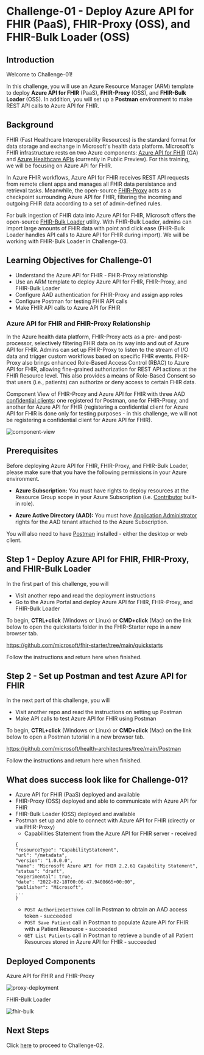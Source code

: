 # Challenge-01 - Deploy Azure API for FHIR (PaaS), FHIR-Proxy (OSS), and FHIR-Bulk Loader (OSS)

## Introduction

Welcome to Challenge-01!

In this challenge, you will use an Azure Resource Manager (ARM) template to deploy **Azure API for FHIR** (PaaS), **FHIR-Proxy** (OSS), and **FHIR-Bulk Loader** (OSS). In addition, you will set up a **Postman** environment to make REST API calls to Azure API for FHIR.

## Background
FHIR (Fast Healthcare Interoperability Resources) is the standard format for data storage and exchange in Microsoft's health data platform. Microsoft's FHIR infrastructure rests on two Azure components: [Azure API for FHIR](https://docs.microsoft.com/en-us/azure/healthcare-apis/azure-api-for-fhir/overview) (GA) and [Azure Healthcare APIs](https://azure.microsoft.com/en-us/services/healthcare-apis/) (currently in Public Preview). For this training, we will be focusing on Azure API for FHIR.

In Azure FHIR workflows, Azure API for FHIR receives REST API requests from remote client apps and manages all FHIR data persistance and retrieval tasks. Meanwhile, the open-source [FHIR-Proxy](https://github.com/microsoft/fhir-proxy) acts as a checkpoint surrounding Azure API for FHIR, filtering the incoming and outgoing FHIR data according to a set of admin-defined rules.

For bulk ingestion of FHIR data into Azure API for FHIR, Microsoft offers the open-source [FHIR-Bulk Loader](https://github.com/microsoft/fhir-loader) utility. With FHIR-Bulk Loader, admins can import large amounts of FHIR data with point and click ease (FHIR-Bulk Loader handles API calls to Azure API for FHIR during import). We will be working with FHIR-Bulk Loader in Challenge-03.

## Learning Objectives for Challenge-01
+ Understand the Azure API for FHIR - FHIR-Proxy relationship
+ Use an ARM template to deploy Azure API for FHIR, FHIR-Proxy, and FHIR-Bulk Loader
+ Configure AAD authentication for FHIR-Proxy and assign app roles
+ Configure Postman for testing FHIR API calls
+ Make FHIR API calls to Azure API for FHIR

### Azure API for FHIR and FHIR-Proxy Relationship
In the Azure health data platform, FHIR-Proxy acts as a pre- and post- processor, selectively filtering FHIR data on its way into and out of Azure API for FHIR. Admins can set up FHIR-Proxy to listen to the stream of I/O data and trigger custom workflows based on specific FHIR events. FHIR-Proxy also brings enhanced Role-Based Access Control (RBAC) to Azure API for FHIR, allowing fine-grained authorization for REST API actions at the FHIR Resource level. This also provides a means of Role-Based Consent so that users (i.e., patients) can authorize or deny access to certain FHIR data.

Component View of FHIR-Proxy and Azure API for FHIR with three AAD [confidential clients](https://docs.microsoft.com/en-us/azure/healthcare-apis/azure-api-for-fhir/register-confidential-azure-ad-client-app): one registered for Postman, one for FHIR-Proxy, and another for Azure API for FHIR (registering a confidential client for Azure API for FHIR is done only for testing purposes - in this challenge, we will not be registering a confidential client for Azure API for FHIR).

![component-view](./media/component-view-small.png)


## Prerequisites 

Before deploying Azure API for FHIR, FHIR-Proxy, and FHIR-Bulk Loader, please make sure that you have the following permissions in your Azure environment.

+ **Azure Subscription:** You must have rights to deploy resources at the Resource Group scope in your Azure Subscription (i.e. [Contributor](https://docs.microsoft.com/en-us/azure/role-based-access-control/built-in-roles) built-in role).

+ **Azure Active Directory (AAD):** You must have [Application Administrator](https://docs.microsoft.com/en-us/azure/active-directory/roles/permissions-reference#application-administrator) rights for the AAD tenant attached to the Azure Subscription.

You will also need to have [Postman](https://www.getpostman.com/) installed - either the desktop or web client.


## Step 1 - Deploy Azure API for FHIR, FHIR-Proxy, and FHIR-Bulk Loader
In the first part of this challenge, you will
- Visit another repo and read the deployment instructions
- Go to the Azure Portal and deploy Azure API for FHIR, FHIR-Proxy, and FHIR-Bulk Loader


To begin, **CTRL+click** (Windows or Linux) or **CMD+click** (Mac) on the link below to open the quickstarts folder in the FHIR-Starter repo in a new browser tab. 

https://github.com/microsoft/fhir-starter/tree/main/quickstarts 

Follow the instructions and return here when finished.


## Step 2 - Set up Postman and test Azure API for FHIR
In the next part of this challenge, you will
- Visit another repo and read the instructions on setting up Postman
- Make API calls to test Azure API for FHIR using Postman

To begin, **CTRL+click** (Windows or Linux) or **CMD+click** (Mac) on the link below to open a Postman tutorial in a new browser tab. 

https://github.com/microsoft/health-architectures/tree/main/Postman 

Follow the instructions and return here when finished.

## What does success look like for Challenge-01?
+ Azure API for FHIR (PaaS) deployed and available
+ FHIR-Proxy (OSS) deployed and able to communicate with Azure API for FHIR
+ FHIR-Bulk Loader (OSS) deployed and available
+ Postman set up and able to connect with Azure API for FHIR (directly or via FHIR-Proxy)
    + Capabilities Statement from the Azure API for FHIR server - received
    ```
    {
    "resourceType": "CapabilityStatement",
    "url": "/metadata",
    "version": "1.0.0.0",
    "name": "Microsoft Azure API for FHIR 2.2.61 Capability Statement",
    "status": "draft",
    "experimental": true,
    "date": "2022-02-18T00:06:47.9408665+00:00",
    "publisher": "Microsoft",
    ...
    }
    ```
    + `POST AuthorizeGetToken` call in Postman to obtain an AAD access token - succeeded
    + `POST Save Patient` call in Postman to populate Azure API for FHIR with a Patient Resource - succeeded
    + `GET List Patients` call in Postman to retrieve a bundle of all Patient Resources stored in Azure API for FHIR - succeeded

## Deployed Components 

Azure API for FHIR and FHIR-Proxy

![proxy-deployment](./media/component-view-small.png)

FHIR-Bulk Loader

![fhir-bulk](./media/install-components-small.png)


## Next Steps

Click [here](<../Challenge-02 - Convert HL7v2 and C-CDA to FHIR/Readme.md>) to proceed to Challenge-02.
